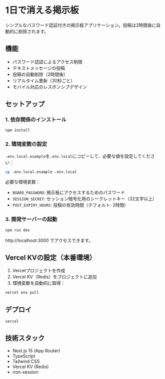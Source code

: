# 1日で消える掲示板

シンプルなパスワード認証付きの掲示板アプリケーション。投稿は2時間後に自動的に削除されます。

## 機能

- パスワード認証によるアクセス制限
- テキストメッセージの投稿
- 投稿の自動削除（2時間後）
- リアルタイム更新（30秒ごと）
- モバイル対応のレスポンシブデザイン

## セットアップ

### 1. 依存関係のインストール

```bash
npm install
```

### 2. 環境変数の設定

`.env.local.example`を`.env.local`にコピーして、必要な値を設定してください：

```bash
cp .env.local.example .env.local
```

必要な環境変数：
- `BOARD_PASSWORD`: 掲示板にアクセスするためのパスワード
- `SESSION_SECRET`: セッション暗号化用のシークレットキー（32文字以上）
- `POST_EXPIRY_HOURS`: 投稿の有効時間（デフォルト: 2時間）

### 3. 開発サーバーの起動

```bash
npm run dev
```

http://localhost:3000 でアクセスできます。

## Vercel KVの設定（本番環境）

1. Vercelプロジェクトを作成
2. Vercel KV（Redis）をプロジェクトに追加
3. 環境変数を自動的に取得：

```bash
vercel env pull
```

## デプロイ

```bash
vercel
```

## 技術スタック

- Next.js 15 (App Router)
- TypeScript
- Tailwind CSS
- Vercel KV (Redis)
- iron-session